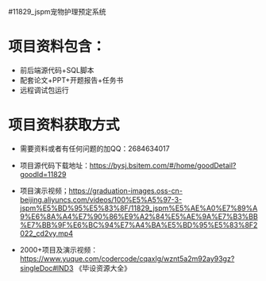  #11829_jspm宠物护理预定系统
    
 
 # 项目资料包含：
 * 前后端源代码+SQL脚本
 * 配套论文+PPT+开题报告+任务书
 * 远程调试包运行

 # 项目资料获取方式
 * 需要资料或者有任何问题的加QQ：2684634017

 * 项目源代码下载地址：https://bysj.bsitem.com/#/home/goodDetail?goodId=11829
 
 
 * 项目演示视频；https://graduation-images.oss-cn-beijing.aliyuncs.com/videos/100%E5%A5%97-3-jspm%E5%BD%95%E5%83%8F/11829_jspm%E5%AE%A0%E7%89%A9%E6%8A%A4%E7%90%86%E9%A2%84%E5%AE%9A%E7%B3%BB%E7%BB%9F%E6%BC%94%E7%A4%BA%E5%BD%95%E5%83%8F2022_cd2vy.mp4
 

 * 2000+项目及演示视频：https://www.yuque.com/codercode/cqaxlg/wznt5a2m92ay93gz?singleDoc#lND3 《毕设资源大全》


 
